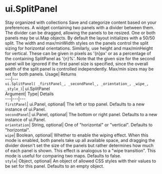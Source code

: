  
#  ui.SplitPanel 
Stay organized with collections  Save and categorize content based on your preferences. 
A widget containing two panels with a divider between them. The divider can be dragged, allowing the panels to be resized. One or both panels may be ui.Map objects. 
By default the layout initializes with a 50/50 split. The width and max/minWidth styles on the panels control the split sizing for horizontal orientations. Similarly, use height and max/minHeight for vertical. These can be given in pixels as '{n}px' or as a percentage of the containing SplitPanel as '{n}%'.
Note that the given size for the second panel will be ignored if the first panel size is specified, since the overall width of the split panel is controlled independently. Max/min sizes may be set for both panels.
Usage| Returns  
---|---  
`ui.SplitPanel( _firstPanel_, _secondPanel_, _orientation_, _wipe_, _style_)`| ui.SplitPanel  
Argument| Type| Details  
---|---|---  
`firstPanel`| ui.Panel, optional| The left or top panel. Defaults to a new instance of ui.Panel.  
`secondPanel`| ui.Panel, optional| The bottom or right panel. Defaults to a new instance of ui.Panel.  
`orientation`| String, optional| One of "horizontal" or "vertical". Defaults to "horizontal".  
`wipe`| Boolean, optional| Whether to enable the wiping effect. When this mode is enabled, both panels take up all available space, and dragging the divider doesn't set the size of the panels but rather determines how much of each panel is shown. This effect is analogous to a "wipe transition". This mode is useful for comparing two maps. Defaults to false.  
`style`| Object, optional| An object of allowed CSS styles with their values to be set for this panel. Defaults to an empty object.  
